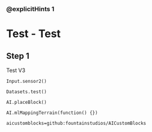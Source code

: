 ### @explicitHints 1

# Test - Test

## Step 1
Test V3

```ghost
Input.sensor2()

Datasets.test()

AI.placeBlock()

AI.mlMappingTerrain(function() {})
```

```package
aicustomblocks=github:fountainstudios/AICustomBlocks
```
